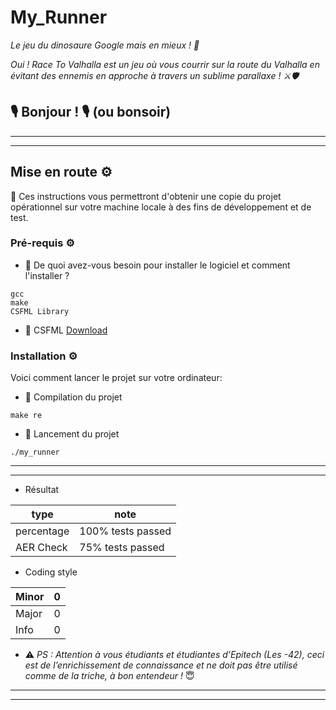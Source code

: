 # My_Runner

*Le jeu du dinosaure Google mais en mieux ! 🦖*

*Oui ! Race To Valhalla est un jeu où vous courrir sur la route du Valhalla en évitant des ennemis en approche à travers un sublime parallaxe ! ⚔️🛡*

## 🎙 __Bonjour ! 🎙 (ou bonsoir)__

--------------------
--------------------

## Mise en route ⚙️

📌 Ces instructions vous permettront d'obtenir une copie du projet opérationnel sur votre machine locale à des fins de développement et de test.

### Pré-requis ⚙️

* 📌 De quoi avez-vous besoin pour installer le logiciel et comment l'installer ?

```
gcc
make
CSFML Library
```

* 📌 CSFML [Download](https://www.sfml-dev.org/download/csfml/index-fr.php)


### Installation ⚙️

Voici comment lancer le projet sur votre ordinateur:


* 📌 Compilation du projet

```
make re
```

* 📌 Lancement du projet

```
./my_runner
```


--------------------
--------------------

- Résultat

| type       |           note            |
|------------|---------------------------|
| percentage | 100% tests passed         |
| AER Check  | 75% tests passed          |

- Coding style 

| Minor | 0 |
|-------|---|
| Major | 0 |
| Info  | 0 |

* ⚠️ *PS : Attention à vous étudiants et étudiantes d'Epitech (Les -42), ceci est de l’enrichissement de connaissance et ne doit pas être utilisé comme de la triche, à bon entendeur !* 😇

--------------------
--------------------
